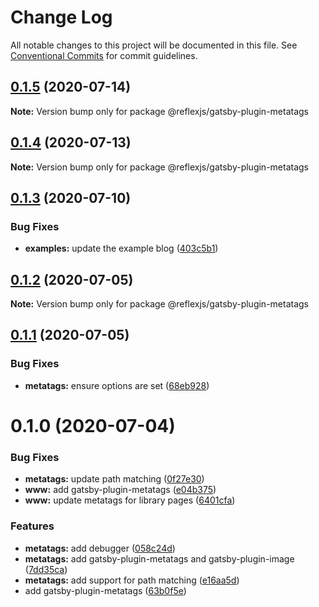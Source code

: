 # Change Log

All notable changes to this project will be documented in this file.
See [Conventional Commits](https://conventionalcommits.org) for commit guidelines.

## [0.1.5](https://github.com/reflexjs/reflex/compare/@reflexjs/gatsby-plugin-metatags@0.1.4...@reflexjs/gatsby-plugin-metatags@0.1.5) (2020-07-14)

**Note:** Version bump only for package @reflexjs/gatsby-plugin-metatags





## [0.1.4](https://github.com/reflexjs/reflex/compare/@reflexjs/gatsby-plugin-metatags@0.1.3...@reflexjs/gatsby-plugin-metatags@0.1.4) (2020-07-13)

**Note:** Version bump only for package @reflexjs/gatsby-plugin-metatags





## [0.1.3](https://github.com/reflexjs/reflex/compare/@reflexjs/gatsby-plugin-metatags@0.1.2...@reflexjs/gatsby-plugin-metatags@0.1.3) (2020-07-10)


### Bug Fixes

* **examples:** update the example blog ([403c5b1](https://github.com/reflexjs/reflex/commit/403c5b183e045de5a7f9ef021fb1ed3e4748fdb9))





## [0.1.2](https://github.com/reflexjs/reflex/compare/@reflexjs/gatsby-plugin-metatags@0.1.1...@reflexjs/gatsby-plugin-metatags@0.1.2) (2020-07-05)

**Note:** Version bump only for package @reflexjs/gatsby-plugin-metatags





## [0.1.1](https://github.com/reflexjs/reflex/compare/@reflexjs/gatsby-plugin-metatags@0.1.0...@reflexjs/gatsby-plugin-metatags@0.1.1) (2020-07-05)


### Bug Fixes

* **metatags:** ensure options are set ([68eb928](https://github.com/reflexjs/reflex/commit/68eb9289fe965b0f047bc8e64dd1599628cd66dc))





# 0.1.0 (2020-07-04)


### Bug Fixes

* **metatags:** update path matching ([0f27e30](https://github.com/reflexjs/reflex/commit/0f27e30bf605c51c255183a39155340fa044269e))
* **www:** add gatsby-plugin-metatags ([e04b375](https://github.com/reflexjs/reflex/commit/e04b3752dcae505d6c25628a54d503bfc7c4ae18))
* **www:** update metatags for library pages ([6401cfa](https://github.com/reflexjs/reflex/commit/6401cfa24c6476b709b09dc8f72e25ca93d8e922))


### Features

* **metatags:** add debugger ([058c24d](https://github.com/reflexjs/reflex/commit/058c24da87bc9074acd267b8f2b7ab119d7d496f))
* **metatags:** add gatsby-plugin-metatags and gatsby-plugin-image ([7dd35ca](https://github.com/reflexjs/reflex/commit/7dd35ca5a88f686f11a0f3772d4eaaa640842ba9))
* **metatags:** add support for path matching ([e16aa5d](https://github.com/reflexjs/reflex/commit/e16aa5d5feda6d7cf594b9287cc7fd92f6efd57e))
* add gatsby-plugin-metatags ([63b0f5e](https://github.com/reflexjs/reflex/commit/63b0f5e12c4a1e2e2d90eb5d476f2187e01c0ee9))
